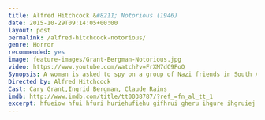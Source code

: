 ```yaml
---
title: Alfred Hitchcock &#8211; Notorious (1946)
date: 2015-10-29T09:14:05+00:00
layout: post
permalink: /alfred-hitchcock-notorious/
genre: Horror
recommended: yes
image: feature-images/Grant-Bergman-Notorious.jpg
video: https://www.youtube.com/watch?v=FrXM7dC9PoQ
Synopsis: A woman is asked to spy on a group of Nazi friends in South America. How far will she have to go to ingratiate herself with them?
Directed by: Alfred Hitchcock
Cast: Cary Grant,Ingrid Bergman, Claude Rains
imdb: http://www.imdb.com/title/tt0038787/?ref_=fn_al_tt_1
excerpt: hfueiow hfui hfuri huriehufiehu gifhrui gheru ihgure ihgruiej
---
```



